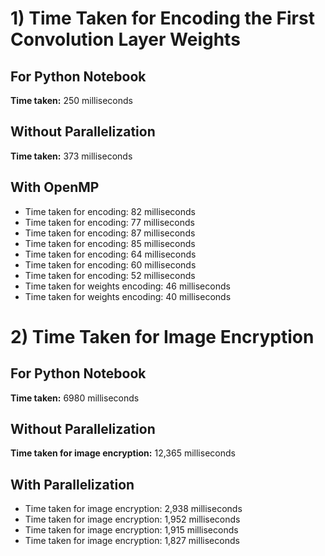 # 1) Time Taken for Encoding the First Convolution Layer Weights

## For Python Notebook  
**Time taken:** 250 milliseconds  

## Without Parallelization  
**Time taken:** 373 milliseconds  

## With OpenMP  
- Time taken for encoding: 82 milliseconds  
- Time taken for encoding: 77 milliseconds  
- Time taken for encoding: 87 milliseconds  
- Time taken for encoding: 85 milliseconds  
- Time taken for encoding: 64 milliseconds  
- Time taken for encoding: 60 milliseconds  
- Time taken for encoding: 52 milliseconds  
- Time taken for weights encoding: 46 milliseconds  
- Time taken for weights encoding: 40 milliseconds  

# 2) Time Taken for Image Encryption

## For Python Notebook  
**Time taken:** 6980 milliseconds  

## Without Parallelization  
**Time taken for image encryption:** 12,365 milliseconds  

## With Parallelization  
- Time taken for image encryption: 2,938 milliseconds  
- Time taken for image encryption: 1,952 milliseconds  
- Time taken for image encryption: 1,915 milliseconds  
- Time taken for image encryption: 1,827 milliseconds  
